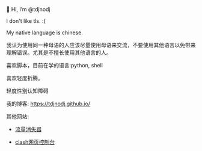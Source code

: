 👋 Hi, I’m @tdjnodj

I don't like tls. :(

My native language is chinese.

我认为使用同一种母语的人应该尽量使用母语来交流，不要使用其他语言以免带来理解错误。尤其是不擅长使用其他语言的人。

喜欢脚本，目前在学的语言:python, shell

喜欢轻度折腾。

轻度性别认知障碍

我的博客: https://tdjnodj.github.io/

其他网站: 

- [流量消失器](https://tdjnodj.github.io/data-boom-master/)

- [clash网页控制台](https://tdjnodj.github.io/clash-dashboard)
